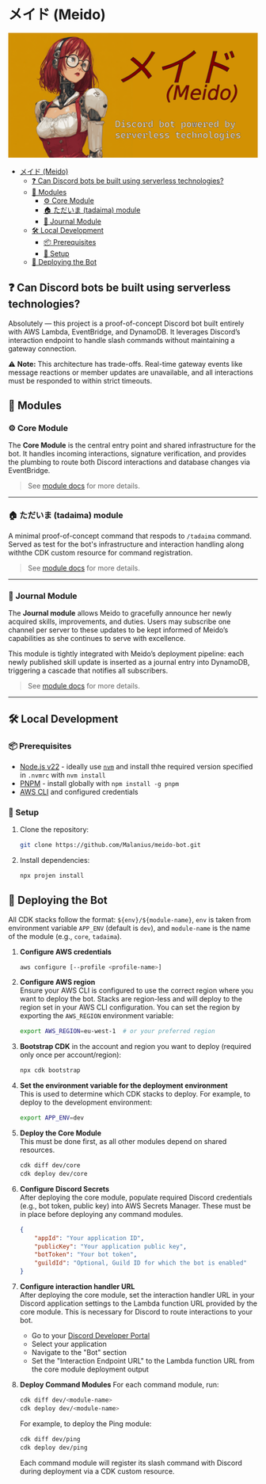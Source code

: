 # メイド (Meido)

![Meido bot logo](_docs/meido.png)

- [メイド (Meido)](#メイド-meido)
  - [❓ Can Discord bots be built using serverless technologies?](#-can-discord-bots-be-built-using-serverless-technologies)
  - [🧩 Modules](#-modules)
    - [⚙ Core Module](#-core-module)
    - [🏠 ただいま (tadaima) module](#-ただいま-tadaima-module)
    - [📝 Journal Module](#-journal-module)
  - [🛠 Local Development](#-local-development)
    - [📦 Prerequisites](#-prerequisites)
    - [🔧 Setup](#-setup)
  - [🚀 Deploying the Bot](#-deploying-the-bot)

## ❓ Can Discord bots be built using serverless technologies?

Absolutely — this project is a proof-of-concept Discord bot built entirely with AWS Lambda, EventBridge, and DynamoDB. It leverages Discord’s interaction endpoint to handle slash commands without maintaining a gateway connection.

⚠️ **Note:** This architecture has trade-offs. Real-time gateway events like message reactions or member updates are unavailable, and all interactions must be responded to within strict timeouts.

## 🧩 Modules

### ⚙ Core Module

The **Core Module** is the central entry point and shared infrastructure for the bot. It handles incoming interactions, signature verification, and provides the plumbing to route both Discord interactions and database changes via EventBridge.

> See [module docs](src/core/README.md) for more details.

<!-- TODO: include core module docs -->

---

### 🏠 ただいま (tadaima) module

A minimal proof-of-concept command that respods to `/tadaima` command. Served as test for the bot's infrastructure and interaction handling along withthe CDK custom resource for command registration.

> See [module docs](src/tadaima/README.md) for more details.

<!-- TODO: include tadaima module docs -->

---

### 📝 Journal Module

The **Journal module** allows Meido to gracefully announce her newly acquired skills, improvements, and duties. Users may subscribe one channel per server to these updates to be kept informed of Meido’s capabilities as she continues to serve with excellence.

This module is tightly integrated with Meido’s deployment pipeline: each newly published skill update is inserted as a journal entry into DynamoDB, triggering a cascade that notifies all subscribers.

> See [module docs](src/journal/README.md) for more details.

<!-- TODO: include journal module docs -->

---

## 🛠 Local Development

### 📦 Prerequisites

- [Node.js v22](https://nodejs.org/en/download/) - ideally use [`nvm`](https://nvm.sh/) and install thhe required version specified in `.nvmrc` with `nvm install`
- [PNPM](https://pnpm.io/) - install globally with `npm install -g pnpm`
- [AWS CLI](https://aws.amazon.com/cli/) and configured credentials

### 🔧 Setup

1. Clone the repository:

   ```bash
   git clone https://github.com/Malanius/meido-bot.git
   ```

1. Install dependencies:

   ```bash
   npx projen install
   ```

## 🚀 Deploying the Bot

All CDK stacks follow the format: `${env}/${module-name}`, `env` is taken from environment variable `APP_ENV` (default is `dev`), and `module-name` is the name of the module (e.g., `core`, `tadaima`).

1. **Configure AWS credentials**

   ```bash
   aws configure [--profile <profile-name>]
   ```

1. **Configure AWS region**  
   Ensure your AWS CLI is configured to use the correct region where you want to deploy the bot.
   Stacks are region-less and will deploy to the region set in your AWS CLI configuration. You can set the region by exporting the `AWS_REGION` environment variable:

   ```bash
   export AWS_REGION=eu-west-1  # or your preferred region
   ```

1. **Bootstrap CDK** in the account and region you want to deploy (required only once per account/region):

   ```bash
   npx cdk bootstrap
   ```

1. **Set the environment variable for the deployment environment**  
   This is used to determine which CDK stacks to deploy. For example, to deploy to the development environment:

   ```bash
   export APP_ENV=dev
   ```

1. **Deploy the Core Module**  
   This must be done first, as all other modules depend on shared resources.

   ```bash
   cdk diff dev/core
   cdk deploy dev/core
   ```

1. **Configure Discord Secrets**  
   After deploying the core module, populate required Discord credentials (e.g., bot token, public key) into AWS Secrets Manager. These must be in place before deploying any command modules.

   ```json
   {
       "appId": "Your application ID",
       "publicKey": "Your application public key",
       "botToken": "Your bot token",
       "guildId": "Optional, Guild ID for which the bot is enabled"
   }
   ```

1. **Configure interaction handler URL**  
   After deploying the core module, set the interaction handler URL in your Discord application settings to the Lambda function URL provided by the core module. This is necessary for Discord to route interactions to your bot.

   - Go to your [Discord Developer Portal](https://discord.com/developers/applications)
   - Select your application
   - Navigate to the "Bot" section
   - Set the "Interaction Endpoint URL" to the Lambda function URL from the core module deployment output

1. **Deploy Command Modules**
   For each command module, run:

   ```bash
   cdk diff dev/<module-name>
   cdk deploy dev/<module-name>
   ```

   For example, to deploy the Ping module:

   ```bash
   cdk diff dev/ping
   cdk deploy dev/ping
   ```

   Each command module will register its slash command with Discord during deployment via a CDK custom resource.
